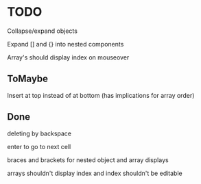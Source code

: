 TODO
====

Collapse/expand objects

Expand [] and {} into nested components

Array's should display index on mouseover


ToMaybe
-------

Insert at top instead of at bottom (has implications for array order)

Done
----

deleting by backspace

enter to go to next cell

braces and brackets for nested object and array displays

arrays shouldn't display index and index shouldn't be editable
